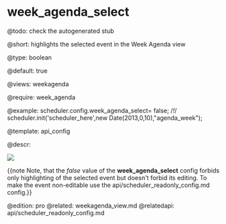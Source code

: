 week_agenda_select
=============

@todo:
	check the autogenerated stub


@short: highlights the selected event in the Week Agenda view
	


@type: boolean

@default: true

@views: weekagenda

@require: week_agenda

@example:
scheduler.config.week_agenda_select= false; /*!*/
scheduler.init('scheduler_here',new Date(2013,0,10),"agenda_week");


@template:	api_config


@descr:

<img src="week_agenda_select.png">

{{note Note, that the *false* value of the **week_agenda_select** config forbids only highlighting of the selected event but doesn't forbid its editing. To make the event non-editable use the api/scheduler_readonly_config.md config.}}

@edition: pro
@related: weekagenda_view.md
@relatedapi: api/scheduler_readonly_config.md